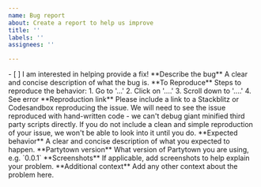 ```yaml
---
name: Bug report
about: Create a report to help us improve
title: ''
labels: ''
assignees: ''

---
```


<!-- 

                      THIS ISSUE WILL BE CLOSED
             (unless there is a high quality reproduction)


We can only help you if you provide us a good reproduction of the problem! 
We are verry sorry but a stack trace or "it does not work" simply does not 
have enough usefull information for us to help you.

Unless we can reproduce the issue in under 1 minute it will be closed as 
can't reproduce!

Your reproduction must have these:
1. an easy way to reproduce the failure on our computers
  - github repo for us to clone OR
  - fork https://replit.com/@MiskoHevery/Partytown-Example
2. exact steps on what to do to cause an error
3. exact steps to retrieve the failure

--!>

- [ ] I am interested in helping provide a fix!

**Describe the bug**
A clear and concise description of what the bug is.

**To Reproduce**
Steps to reproduce the behavior:
1. Go to '...'
2. Click on '....'
3. Scroll down to '....'
4. See error

**Reproduction link**
Please include a link to a Stackblitz or Codesandbox reproducing the issue. We will need to see the issue reproduced with hand-written code - we can't debug giant minified third party scripts directly. If you do not include a clean and simple reproduction of your issue, we won't be able to look into it until you do.

**Expected behavior**
A clear and concise description of what you expected to happen.

**Partytown version**
What version of Partytown you are using, e.g. `0.0.1`

**Screenshots**
If applicable, add screenshots to help explain your problem.

**Additional context**
Add any other context about the problem here.
